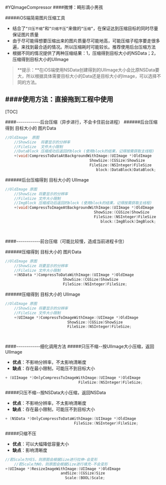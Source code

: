 #YQImageCompressor
####微博：畸形滴小男孩

#####iOS端简易图片压缩工具
- 结合了`“只压不缩”`和`“只缩不压”`来做的`“压缩”`，在保证达到压缩目标的同时尽量保证图片质量
- 由于尽可能得想要压缩出来的图片质量尽可能地高，可能压缩子程序要走很多遍，来找到最合适的情况。所以压缩耗时可能较长。推荐使用后台压缩方法
- 根据不同的情况提供了两种压缩结果：1，压缩得到目标大小的NSData；2，压缩得到目标大小的UIImage
> **提示：**在iOS端使用NSData创建得到的UIImage大小会比原NSData要大，所以根据具体需要目标大小的Data还是目标大小的Image，可以选择不同的方法。



####使用方法：直接拖到工程中使用
-------------------
[TOC]

####------------后台压缩（异步进行，不会卡住前台进程）
######后台压缩得到 目标大小的 图片Data

```objective-c
//OldImage  原图
	//ShowSize  将要显示的分辨率
	//FileSize  文件大小限制
	//DataBlock 压缩成功后返回的block (使用block的结果，记得按需获取主线程)
	+(void)CompressToDataAtBackgroundWithImage:(UIImage *)OldImage
                                      ShowSize:(CGSize)ShowSize
                                      FileSize:(NSInteger)FileSize
                                         block:(DataBlock)DataBlock;
```
######后台压缩得到 目标大小的 UIImage

```objective-c
//OldImage 原图
	//ShowSize 将要显示的分辨率
	//FileSize 文件大小限制
	//ImgBlock 压缩成功后返回的block (使用block的结果，记得按需获取主线程)
	+(void)CompressToImageAtBackgroundWithImage:(UIImage *)OldImage
                                        ShowSize:(CGSize)ShowSize
                                        FileSize:(NSInteger)FileSize
                                           block:(ImgBlock)ImgBlock;
```
<br />

####------------前台压缩（可能比较慢，造成当前进程卡住）

######压缩得到 目标大小的 图片Data
```objective-c
//OldImage 原图
	//ShowSize 将要显示的分辨率
	//FileSize 文件大小限制
	+(NSData *)CompressToDataWithImage:(UIImage *)OldImage
                          ShowSize:(CGSize)ShowSize
                          FileSize:(NSInteger)FileSize;
```
######压缩得到 目标大小的 UIImage
```objective-c
//OldImage 原图
	//ShowSize 将要显示的分辨率
	//FileSize 文件大小限制
	+(UIImage *)CompressToImageWithImage:(UIImage *)OldImage
                            ShowSize:(CGSize)ShowSize
                            FileSize:(NSInteger)FileSize;
```
<br /> 
 
####------------细化调用方法
#####只压不缩--按UIImage大小压缩，返回UIImage
- **优点**：不影响分辨率，不太影响清晰度
- **缺点**：存在最小限制，可能压不到目标大小
```objective-c
+ (UIImage *)OnlyCompressToImageWithImage:(UIImage *)OldImage
                                 FileSize:(NSInteger)FileSize;
```

#####只压不缩--按NSData大小压缩，返回NSData
- **优点**：不影响分辨率，不太影响清晰度
- **缺点**：存在最小限制，可能压不到目标大小
```objective-c
+ (NSData *)OnlyCompressToDataWithImage:(UIImage *)OldImage
                               FileSize:(NSInteger)FileSize;
```

#####只缩不压
- **优点**：可以大幅降低容量大小
- **缺点**：影响清晰度

```objective-c
//若Scale为YES，则原图会根据Size进行拉伸-会变形
	//若Scale为NO，则原图会根据Size进行填充-不会变形
+(UIImage *)ResizeImageWithImage:(UIImage *)OldImage
                         andSize:(CGSize)Size
                           Scale:(BOOL)Scale;
```
